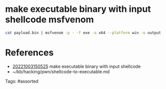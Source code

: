 # make executable binary with input shellcode msfvenom
```bash
cat payload.bin | msfvenom -p - -f exe -a x64 --platform win -o output.exe
```

# References
- [20221003150525](/zet/20221003150525/) make executable binary with input shellcode
- ~/kb/hacking/pwn/shellcode-to-executable.md

Tags:
    #assorted

